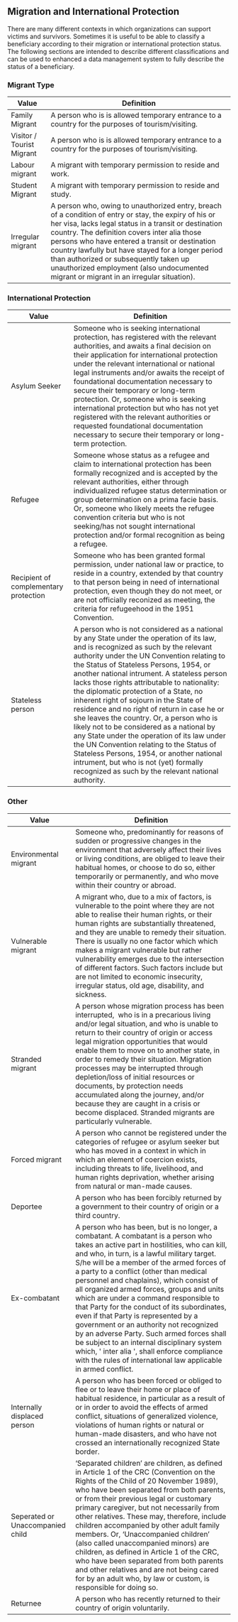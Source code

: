 ## Migration and International Protection

There are many different contexts in which organizations can support victims and survivors. Sometimes it is useful to be able to classify a beneficiary according to their migration or international protection status. The following sections are intended to describe different classifications and can be used to enhanced a data management system to fully describe the status of a beneficiary.

### Migrant Type


| Value                               | Definition                                                                                                                                                                                                                                                                                                                                                                                                                                                                                                                                                                                                                                                                                                                                                                                                                                              |
|------------------------------------------|---------------------------------------------------------------------------------------------------------------------------------------------------------------------------------------------------------------------------------------------------------------------------------------------------------------------------------------------------------------------------------------------------------------------------------------------------------------------------------------------------------------------------------------------------------------------------------------------------------------------------------------------------------------------------------------------------------------------------------------------------------------------------------------------------------------------------------------------------------|
| Family Migrant              | A person who is is allowed temporary entrance to a country for the purposes of tourism/visiting.                                                                                                                                                                                                      |
| Visitor / Tourist Migrant            | A person who is is allowed temporary entrance to a country for the purposes of tourism/visiting.                                                                                                                                                                                                                                                                                                                                                                                                                                                                                                                                                                                                                                                                                                          |
| Labour migrant | A migrant with temporary permission to reside and work.                                                                                                                                                                                                                                                                                                                                                                                                                                                                                    |
| Student Migrant                  | A migrant with temporary permission to reside and study.                                                                                                                                                                                                                                                                                                                                                                                                                                                  |
| Irregular migrant       | A person who, owing to unauthorized entry, breach of a condition of entry or stay, the expiry of his or her visa, lacks legal status in a transit or destination country. The definition covers inter alia those persons who have entered a transit or destination country lawfully but have stayed for a longer period than authorized or subsequently taken up unauthorized employment (also undocumented migrant or migrant in an irregular situation).                                                                                                                                                                                                                                                                                                                                    |


### International Protection


| Value                               | Definition                                                                                                                                                                                                                                                                                                                                                                                                                                                                                                                                                                                                                                                                                                                                                                                                                                              |
|------------------------------------------|---------------------------------------------------------------------------------------------------------------------------------------------------------------------------------------------------------------------------------------------------------------------------------------------------------------------------------------------------------------------------------------------------------------------------------------------------------------------------------------------------------------------------------------------------------------------------------------------------------------------------------------------------------------------------------------------------------------------------------------------------------------------------------------------------------------------------------------------------------|
| Asylum Seeker              | Someone who is seeking international protection, has registered with the relevant authorities, and awaits a final decision on their application for international protection under the relevant international or national legal instruments and/or awaits the receipt of foundational documentation necessary to secure their temporary or long-term protection. Or, someone who is seeking international protection but who has not yet registered with the relevant authorities or requested foundational documentation necessary to secure their temporary or long-term protection.                                                                                                                                                                                                      |
| Refugee            | Someone whose status as a refugee and claim to international protection has been formally recognized and is accepted by the relevant authorities, either through individualized refugee status determination or group determination on a prima facie basis. Or, someone who likely meets the refugee convention criteria but who is not seeking/has not sought international protection and/or formal recognition as being a refugee.                                                                                                                                                                                                                                                                                                                                                                                                                                                                                                                                                                                                                                                                                                          |
| Recipient of complementary protection | Someone who has been granted formal permission, under national law or practice, to reside in a country, extended by that country to that person being in need of international protection, even though they do not meet, or are not officially reconized as meeting, the criteria for refugeehood in the 1951 Convention.                                                                                                                                                                                                                                                                                                                                                                                                                                                                                    |
| Stateless person                   | A person who is not considered as a national by any State under the operation of its law, and is recognized as such by the relevant authority under the UN Convention relating to the Status of Stateless Persons, 1954, or another national intrument. A stateless person lacks those rights attributable to nationality: the diplomatic protection of a State, no inherent right of sojourn in the State of residence and no right of return in case he or she leaves the country. Or, a person who is likely not to be considered as a national by any State under the operation of its law under the UN Convention relating to the Status of Stateless Persons, 1954, or another national intrument, but who is not (yet) formally recognized as such by the relevant national authority.                                                                                                                                                                                                                                                                                                                                                                                                                                                  |

### Other

| Value                               | Definition                                                                                                                                                                                                                                                                                                                                                                                                                                                                                                                                                                                                                                                                                                                                                                                                                                              |
|------------------------------------------|---------------------------------------------------------------------------------------------------------------------------------------------------------------------------------------------------------------------------------------------------------------------------------------------------------------------------------------------------------------------------------------------------------------------------------------------------------------------------------------------------------------------------------------------------------------------------------------------------------------------------------------------------------------------------------------------------------------------------------------------------------------------------------------------------------------------------------------------------------|
| Environmental migrant              | Someone who, predominantly for reasons of sudden or progressive changes in the environment that adversely affect their lives or living conditions, are obliged to leave their habitual homes, or choose to do so, either temporarily or permanently, and who move within their country or abroad.                                                                                                                                                                                                     |
|  Vulnerable migrant            | A migrant who, due to a mix of factors, is  vulnerable to the point where they are not able to realise their human rights, or their human rights are substantially threatened, and they are unable to remedy their situation. There is usually no one factor which which makes a migrant  vulnerable but rather vulnerability emerges due to the intersection of different factors. Such factors include but are not limited to economic insecurity, irregular status, old age, disability, and sickness.                                                                                                                                                                                                                                                                                                                                                                                                                                                                                                                                                                                                                                                                                                          |
| Stranded migrant | A person whose migration process has been interrupted,  who is in a precarious living and/or legal situation, and who is unable to return to their country of origin or access legal migration opportunities that would enable them to move on to another state, in order to remedy their situation. Migration processes may be interrupted through depletion/loss of initial resources or documents, by protection needs accumulated along the journey, and/or because they are caught in a crisis or become displaced. Stranded migrants are particularly vulnerable.                                                                                                                                                                                                                                                                                                                                                                                                                                                                                   |
| Forced migrant                   | A person who cannot be registered under the categories of refugee or asylum seeker but who has moved in a context in which in which an element of coercion exists, including threats to life, livelihood, and human rights deprivation, whether arising from natural or man-made causes.                                                                                                                                                                                                                                                                                                                                                                                                                                                  |
| Deportee                   | A person who has been forcibly returned by a government to their country of origin or a third country.                                                                                                                                                                                                                                                                                                                                                                                                                                                  |
| Ex-combatant                   | A person who has been, but is no longer, a combatant. A combatant is a person who takes an active part in hostilities, who can kill, and who, in turn, is a lawful military target. S/he will be a member of the armed forces of a party to a conflict (other than medical personnel and chaplains), which consist of all organized armed forces, groups and units which are under a command responsible to that Party for the conduct of its subordinates, even if that Party is represented by a government or an authority not recognized by an adverse Party. Such armed forces shall be subject to an internal disciplinary system which, ' inter alia ', shall enforce compliance with the rules of international law applicable in armed conflict.                                                                                                                                                                                                                                                                                                                                                                                                                                             |
| Internally displaced person                  | A person who has been forced or obliged to flee or to leave their home or place of habitual residence, in particular as a result of or in order to avoid the effects of armed conflict, situations of generalized violence, violations of human rights or natural or human-made disasters, and who have not crossed an internationally recognized State border.                                                                                                                                                                                                                                                                                                                                                                                                                                           |
| Seperated or Unaccompanied child                   | ‘Separated children’ are children, as defined in Article 1 of the CRC (Convention on the Rights of the Child of 20 November 1989), who have been separated from both parents, or from their previous legal or customary primary caregiver, but not necessarily from other relatives. These may, therefore, include children accompanied by other adult family members. Or, ‘Unaccompanied children’ (also called unaccompanied minors) are children, as defined in Article 1 of the CRC, who have been separated from both parents and other relatives and are not being cared for by an adult who, by law or custom, is responsible for doing so.                                                                                                                                                                                                                                                                                                                                                                                                                                             |
| Returnee                   | A person who has recently returned to their country of origin voluntarily.                                                                                                                                                                                                                                                                                                                                                                                                                                             |
